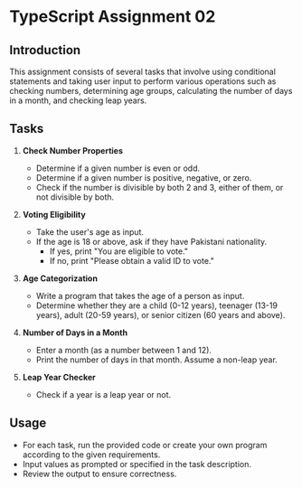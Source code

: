 # TypeScript Assignment 02

## Introduction

This assignment consists of several tasks that involve using conditional statements and taking user input to perform various operations such as checking numbers, determining age groups, calculating the number of days in a month, and checking leap years.

## Tasks

1. **Check Number Properties**

   - Determine if a given number is even or odd.
   - Determine if a given number is positive, negative, or zero.
   - Check if the number is divisible by both 2 and 3, either of them, or not divisible by both.

2. **Voting Eligibility**

   - Take the user's age as input.
   - If the age is 18 or above, ask if they have Pakistani nationality.
     - If yes, print "You are eligible to vote."
     - If no, print "Please obtain a valid ID to vote."

3. **Age Categorization**

   - Write a program that takes the age of a person as input.
   - Determine whether they are a child (0-12 years), teenager (13-19 years), adult (20-59 years), or senior citizen (60 years and above).

4. **Number of Days in a Month**

   - Enter a month (as a number between 1 and 12).
   - Print the number of days in that month. Assume a non-leap year.

5. **Leap Year Checker**
   - Check if a year is a leap year or not.

## Usage

- For each task, run the provided code or create your own program according to the given requirements.
- Input values as prompted or specified in the task description.
- Review the output to ensure correctness.
